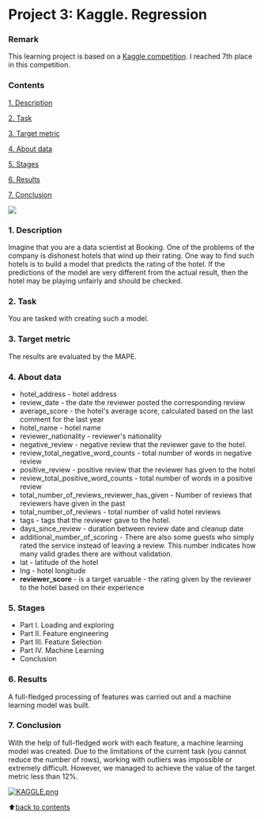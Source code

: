 # __Project 3: Kaggle. Regression__

### __Remark__
This learning project is based on a [Kaggle competition](https://www.kaggle.com/competitions/sf-booking/overview).
I reached 7th place in this competition.

### __Contents__
[1. Description](https://github.com/VolodinAlex/alekaran/tree/AlekaranDS/Project%203.%20Kaggle%20competition#1-description)<br>

[2. Task](https://github.com/VolodinAlex/alekaran/tree/AlekaranDS/Project%203.%20Kaggle%20competition#2-task)

[3. Target metric](https://github.com/VolodinAlex/alekaran/tree/AlekaranDS/Project%203.%20Kaggle%20competition#3-target-metric)<br>

[4. About data](https://github.com/VolodinAlex/alekaran/tree/AlekaranDS/Project%203.%20Kaggle%20competition#4-about-data)<br>

[5. Stages](https://github.com/VolodinAlex/alekaran/tree/AlekaranDS/Project%203.%20Kaggle%20competition#5-stages)<br>

[6. Results](https://github.com/VolodinAlex/alekaran/tree/AlekaranDS/Project%203.%20Kaggle%20competition#6-results)<br>

[7. Conclusion](https://github.com/VolodinAlex/alekaran/tree/AlekaranDS/Project%203.%20Kaggle%20competition#7-conclusion)<br>

![](https://i1.wp.com/blog.keycafe.com/wp-content/uploads/2019/05/screen-shot-2017-10-24-at-9-54-22-am.png?fit=1091%2C500&ssl=1)

### __1. Description__
Imagine that you are a data scientist at Booking. One of the problems of the company is dishonest hotels that wind up their rating. One way to find such hotels is to build a model that predicts the rating of the hotel. If the predictions of the model are very different from the actual result, then the hotel may be playing unfairly and should be checked.

### __2. Task__
You are tasked with creating such a model.

### __3. Target metric__
The results are evaluated by the MAPE.

### **4. About data**
- hotel_address - hotel address
- review_date - the date the reviewer posted the corresponding review
- average_score - the hotel's average score, calculated based on the last comment for the last year
- hotel_name - hotel name
- reviewer_nationality - reviewer's nationality
- negative_review - negative review that the reviewer gave to the hotel.
- review_total_negative_word_counts - total number of words in negative review
- positive_review - positive review that the reviewer has given to the hotel
- review_total_positive_word_counts - total number of words in a positive review
- total_number_of_reviews_reviewer_has_given - Number of reviews that reviewers have given in the past
- total_number_of_reviews - total number of valid hotel reviews
- tags - tags that the reviewer gave to the hotel.
- days_since_review - duration between review date and cleanup date
- additional_number_of_scoring - There are also some guests who simply rated the service instead of leaving a review. This number indicates how many valid grades there are without validation.
- lat - latitude of the hotel
- lng - hotel longitude
- **reviewer_score** - is a target varuable - the rating given by the reviewer to the hotel based on their experience

### **5. Stages**
- Part I. Loading and exploring
- Part II. Feature engineering
- Part III. Feature Selection
- Part IV. Machine Learning
- Conclusion

### **6. Results**
A full-fledged processing of features was carried out and a machine learning model was built.

### **7. Conclusion**
With the help of full-fledged work with each feature, a machine learning model was created. Due to the limitations of the current task (you cannot reduce the number of rows), working with outliers was impossible or extremely difficult. However, we managed to achieve the value of the target metric less than 12%.

[![KAGGLE.png](https://i.postimg.cc/L6Y67wzy/KAGGLE.png)](https://postimg.cc/6yKX4HbR)

:arrow_up:[back to contents](https://github.com/VolodinAlex/alekaran/tree/AlekaranDS/Project%203.%20Kaggle%20competition#contents)
